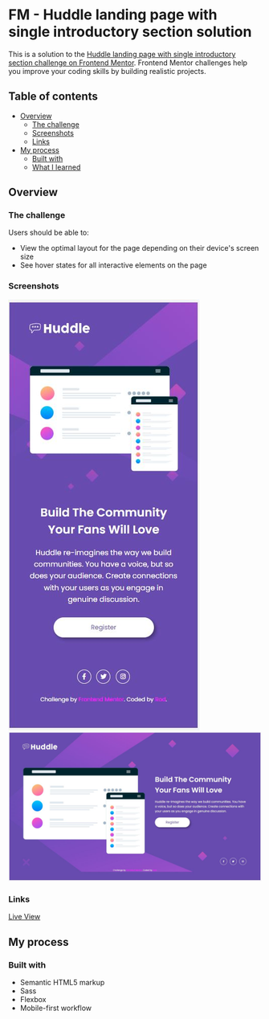 # FM - Huddle landing page with single introductory section solution

This is a solution to the [Huddle landing page with single introductory section challenge on Frontend Mentor](https://www.frontendmentor.io/challenges/huddle-landing-page-with-a-single-introductory-section-B_2Wvxgi0). Frontend Mentor challenges help you improve your coding skills by building realistic projects.

## Table of contents

- [Overview](#overview)
  - [The challenge](#the-challenge)
  - [Screenshots](#screenshots)
  - [Links](#links)
- [My process](#my-process)
  - [Built with](#built-with)
  - [What I learned](#what-i-learned)

## Overview

### The challenge

Users should be able to:

- View the optimal layout for the page depending on their device's screen size
- See hover states for all interactive elements on the page

### Screenshots

![](./images/ss/375.JPG)\
![](./images/ss/1440.JPG)

### Links

[Live View](https://bague-rodnel.github.io/huddle-landing-page/)

## My process

### Built with

- Semantic HTML5 markup
- Sass
- Flexbox
- Mobile-first workflow
